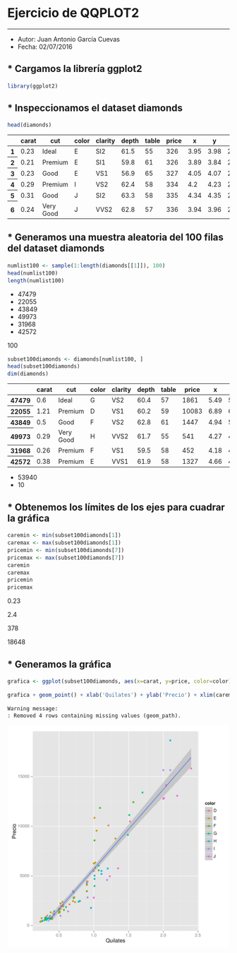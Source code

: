
# Ejercicio de QQPLOT2
***

- Autor: Juan Antonio García Cuevas
- Fecha: 02/07/2016

## * Cargamos la librería ggplot2


```R
library(ggplot2)
```

## * Inspeccionamos el dataset diamonds


```R
head(diamonds)
```




<table>
<thead><tr><th></th><th scope=col>carat</th><th scope=col>cut</th><th scope=col>color</th><th scope=col>clarity</th><th scope=col>depth</th><th scope=col>table</th><th scope=col>price</th><th scope=col>x</th><th scope=col>y</th><th scope=col>z</th></tr></thead>
<tbody>
	<tr><th scope=row>1</th><td>0.23</td><td>Ideal</td><td>E</td><td>SI2</td><td>61.5</td><td>55</td><td>326</td><td>3.95</td><td>3.98</td><td>2.43</td></tr>
	<tr><th scope=row>2</th><td>0.21</td><td>Premium</td><td>E</td><td>SI1</td><td>59.8</td><td>61</td><td>326</td><td>3.89</td><td>3.84</td><td>2.31</td></tr>
	<tr><th scope=row>3</th><td>0.23</td><td>Good</td><td>E</td><td>VS1</td><td>56.9</td><td>65</td><td>327</td><td>4.05</td><td>4.07</td><td>2.31</td></tr>
	<tr><th scope=row>4</th><td>0.29</td><td>Premium</td><td>I</td><td>VS2</td><td>62.4</td><td>58</td><td>334</td><td>4.2</td><td>4.23</td><td>2.63</td></tr>
	<tr><th scope=row>5</th><td>0.31</td><td>Good</td><td>J</td><td>SI2</td><td>63.3</td><td>58</td><td>335</td><td>4.34</td><td>4.35</td><td>2.75</td></tr>
	<tr><th scope=row>6</th><td>0.24</td><td>Very Good</td><td>J</td><td>VVS2</td><td>62.8</td><td>57</td><td>336</td><td>3.94</td><td>3.96</td><td>2.48</td></tr>
</tbody>
</table>




## * Generamos una muestra aleatoria del 100 filas del dataset diamonds


```R
numlist100 <- sample(1:length(diamonds[[1]]), 100)
head(numlist100)
length(numlist100)
```




<ul class=list-inline>
	<li>47479</li>
	<li>22055</li>
	<li>43849</li>
	<li>49973</li>
	<li>31968</li>
	<li>42572</li>
</ul>







100




```R
subset100diamonds <- diamonds[numlist100, ]
head(subset100diamonds)
dim(diamonds)
```




<table>
<thead><tr><th></th><th scope=col>carat</th><th scope=col>cut</th><th scope=col>color</th><th scope=col>clarity</th><th scope=col>depth</th><th scope=col>table</th><th scope=col>price</th><th scope=col>x</th><th scope=col>y</th><th scope=col>z</th></tr></thead>
<tbody>
	<tr><th scope=row>47479</th><td>0.6</td><td>Ideal</td><td>G</td><td>VS2</td><td>60.4</td><td>57</td><td>1861</td><td>5.49</td><td>5.51</td><td>3.32</td></tr>
	<tr><th scope=row>22055</th><td>1.21</td><td>Premium</td><td>D</td><td>VS1</td><td>60.2</td><td>59</td><td>10083</td><td>6.89</td><td>6.86</td><td>4.14</td></tr>
	<tr><th scope=row>43849</th><td>0.5</td><td>Good</td><td>F</td><td>VS2</td><td>62.8</td><td>61</td><td>1447</td><td>4.94</td><td>5</td><td>3.12</td></tr>
	<tr><th scope=row>49973</th><td>0.29</td><td>Very Good</td><td>H</td><td>VVS2</td><td>61.7</td><td>55</td><td>541</td><td>4.27</td><td>4.3</td><td>2.64</td></tr>
	<tr><th scope=row>31968</th><td>0.26</td><td>Premium</td><td>F</td><td>VS1</td><td>59.5</td><td>58</td><td>452</td><td>4.18</td><td>4.22</td><td>2.5</td></tr>
	<tr><th scope=row>42572</th><td>0.38</td><td>Premium</td><td>E</td><td>VVS1</td><td>61.9</td><td>58</td><td>1327</td><td>4.66</td><td>4.62</td><td>2.87</td></tr>
</tbody>
</table>







<ul class=list-inline>
	<li>53940</li>
	<li>10</li>
</ul>




## * Obtenemos los límites de los ejes para cuadrar la gráfica


```R
caremin <- min(subset100diamonds[1])
caremax <- max(subset100diamonds[1])
pricemin <- min(subset100diamonds[7])
pricemax <- max(subset100diamonds[7])
caremin
caremax
pricemin
pricemax
```




0.23






2.4






378






18648



## * Generamos la gráfica


```R
grafica <- ggplot(subset100diamonds, aes(x=carat, y=price, color=color))
```


```R
grafica + geom_point() + xlab('Quilates') + ylab('Precio') + xlim(caremin, caremax) + ylim(pricemin, pricemax) + geom_smooth(method = 'lm', formula=y~x, aes(group=1))
```

    Warning message:
    : Removed 4 rows containing missing values (geom_path).


![svg](images/output_13_1.svg)


